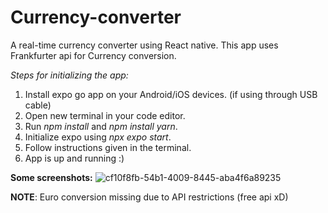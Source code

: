 # Currency-converter
A real-time currency converter using React native.
This app uses Frankfurter api for Currency conversion.

*Steps for initializing the app:*
  1. Install expo go app on your Android/iOS devices. (if using through USB cable)
  2. Open new terminal in your code editor.
  3. Run *npm install* and *npm install yarn*.
  4. Initialize expo using *npx expo start*.
  5. Follow instructions given in the terminal.
  6. App is up and running :)
  
  **Some screenshots:**
  ![cf10f8fb-54b1-4009-8445-aba4f6a89235](https://user-images.githubusercontent.com/39796545/210129059-e03daea7-a33c-4b51-b9d0-ccfe58ab474c.jpg)

**NOTE**: Euro conversion missing due to API restrictions (free api xD)
